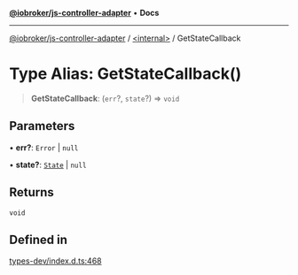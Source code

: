 [**@iobroker/js-controller-adapter**](../../README.md) • **Docs**

***

[@iobroker/js-controller-adapter](../../globals.md) / [\<internal\>](../README.md) / GetStateCallback

# Type Alias: GetStateCallback()

> **GetStateCallback**: (`err`?, `state`?) => `void`

## Parameters

• **err?**: `Error` \| `null`

• **state?**: [`State`](../interfaces/State.md) \| `null`

## Returns

`void`

## Defined in

[types-dev/index.d.ts:468](https://github.com/ioBroker/ioBroker.js-controller/blob/5cf8c0f8f818a3bd00a8d0bf4c2516676b695603/packages/types-dev/index.d.ts#L468)
